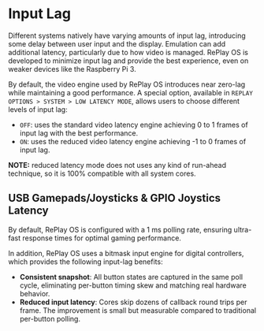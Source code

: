 # Input Lag

Different systems natively have varying amounts of input lag, introducing some delay between user input and the display. Emulation can add additional latency, particularly due to how video is managed. RePlay OS is developed to minimize input lag and provide the best experience, even on weaker devices like the Raspberry Pi 3.

By default, the video engine used by RePlay OS introduces near zero-lag while maintaining a good performance. A special option, available in `REPLAY OPTIONS > SYSTEM > LOW LATENCY MODE`, allows users to choose different levels of input lag:

* `OFF`: uses the standard video latency engine achieving 0 to 1 frames of input lag with the best performance.
* `ON`: uses the reduced video latency engine achieving -1 to 0 frames of input lag.

**NOTE:** reduced latency mode does not uses any kind of run-ahead technique, so it is 100% compatible with all system cores.

## USB Gamepads/Joysticks & GPIO Joystics Latency

By default, RePlay OS is configured with a 1 ms polling rate, ensuring ultra-fast response times for optimal gaming performance.

In addition, RePlay OS uses a bitmask input engine for digital controllers, which provides the following input-lag benefits:

* **Consistent snapshot**: All button states are captured in the same poll cycle, eliminating per-button timing skew and matching real hardware behavior.
* **Reduced input latency**: Cores skip dozens of callback round trips per frame. The improvement is small but measurable compared to traditional per-button polling.

